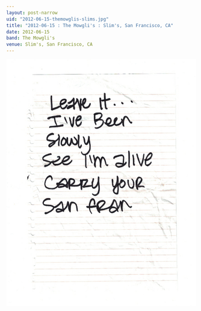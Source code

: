 ```yaml
---
layout: post-narrow
uid: "2012-06-15-themowglis-slims.jpg"
title: "2012-06-15 : The Mowgli's : Slim's, San Francisco, CA"
date: 2012-06-15
band: The Mowgli's
venue: Slim's, San Francisco, CA
---
```


<div class="showcase">
  <img src="/img/2012/06/20120615-TheMowglis-Slims.jpg" alt="2012-06-15-themowglis-slims.jpg">
</div>
